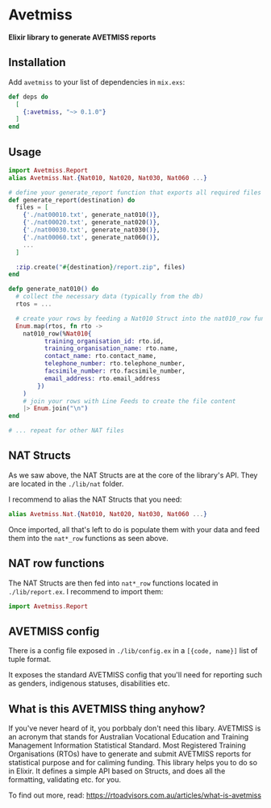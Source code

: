 # Avetmiss

**Elixir library to generate AVETMISS reports**

## Installation

Add `avetmiss` to your list of dependencies in `mix.exs`:

```elixir
def deps do
  [
    {:avetmiss, "~> 0.1.0"}
  ]
end
```

## Usage

```elixir
import Avetmiss.Report
alias Avetmiss.Nat.{Nat010, Nat020, Nat030, Nat060 ...}

# define your generate_report function that exports all required files
def generate_report(destination) do
  files = [
    {'./nat00010.txt', generate_nat010()},
    {'./nat00020.txt', generate_nat020()},
    {'./nat00030.txt', generate_nat030()},
    {'./nat00060.txt', generate_nat060()},
    ...
  ]

  :zip.create("#{destination}/report.zip", files)
end

defp generate_nat010() do
  # collect the necessary data (typically from the db)
  rtos = ...

  # create your rows by feeding a Nat010 Struct into the nat010_row function
  Enum.map(rtos, fn rto ->
    nat010_row(%Nat010{
          training_organisation_id: rto.id,
          training_organisation_name: rto.name,
          contact_name: rto.contact_name,
          telephone_number: rto.telephone_number,
          facsimile_number: rto.facsimile_number,
          email_address: rto.email_address
        })
    )
    # join your rows with Line Feeds to create the file content
    |> Enum.join("\n")
end

# ... repeat for other NAT files
```

## NAT Structs
As we saw above, the NAT Structs are at the core of the library's API. They are located in the `./lib/nat` folder.

I recommend to alias the NAT Structs that you need:
```elixir
alias Avetmiss.Nat.{Nat010, Nat020, Nat030, Nat060 ...}
```

Once imported, all that's left to do is populate them with your data and feed them into the `nat*_row` functions as seen above.

## NAT row functions
The NAT Structs are then fed into `nat*_row` functions located in `./lib/report.ex`. I recommend to import them:
```elixir
import Avetmiss.Report
```

## AVETMISS config
There is a config file exposed in `./lib/config.ex` in a `[{code, name}]` list of tuple format.

It exposes the standard AVETMISS config that you'll need for reporting such as genders, indigenous statuses, disabilities etc.

## What is this AVETMISS thing anyhow?

If you've never heard of it, you porbbaly don't need this libary.
AVETMISS is an acronym that stands for Australian Vocational Education and Training Management Information Statistical Standard.
Most Registered Training Organisations (RTOs) have to generate and submit AVETMISS reports for statistical purpose and for caliming funding. 
This library helps you to do so in Elixir. It defines a simple API based on Structs, and does all the formatting, validating etc. for you.

To find out more, read: https://rtoadvisors.com.au/articles/what-is-avetmiss
